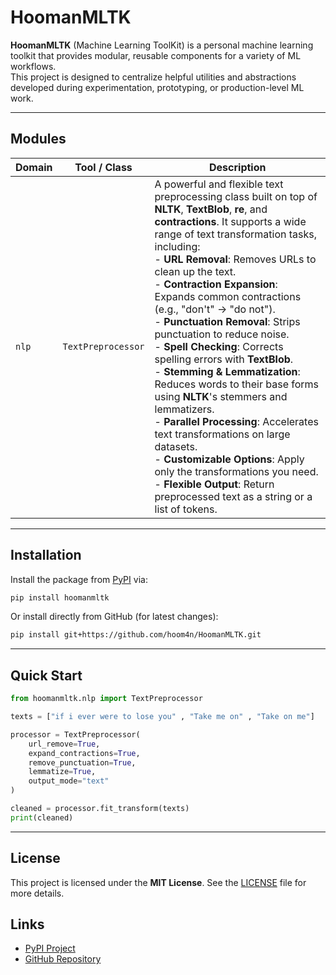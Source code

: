 # HoomanMLTK

**HoomanMLTK** (Machine Learning ToolKit) is a personal machine learning toolkit that provides modular, reusable components for a variety of ML workflows.  
This project is designed to centralize helpful utilities and abstractions developed during experimentation, prototyping, or production-level ML work.

---

## Modules

| **Domain** | **Tool / Class**     | **Description** |
|------------|----------------------|-----------------|
| `nlp`      | `TextPreprocessor`    | A powerful and flexible text preprocessing class built on top of **NLTK**, **TextBlob**, **re**, and **contractions**. It supports a wide range of text transformation tasks, including: <br> - **URL Removal**: Removes URLs to clean up the text. <br> - **Contraction Expansion**: Expands common contractions (e.g., "don't" → "do not"). <br> - **Punctuation Removal**: Strips punctuation to reduce noise. <br> - **Spell Checking**: Corrects spelling errors with **TextBlob**. <br> - **Stemming & Lemmatization**: Reduces words to their base forms using **NLTK**'s stemmers and lemmatizers. <br> - **Parallel Processing**: Accelerates text transformations on large datasets. <br> - **Customizable Options**: Apply only the transformations you need. <br> - **Flexible Output**: Return preprocessed text as a string or a list of tokens. |

---

## Installation

Install the package from [PyPI](https://pypi.org/project/hoomanmltk/) via:

```bash
pip install hoomanmltk
````

Or install directly from GitHub (for latest changes):

```bash
pip install git+https://github.com/hoom4n/HoomanMLTK.git
```

---

## Quick Start

```python
from hoomanmltk.nlp import TextPreprocessor

texts = ["if i ever were to lose you" , "Take me on" , "Take on me"]

processor = TextPreprocessor(
    url_remove=True,
    expand_contractions=True,
    remove_punctuation=True,
    lemmatize=True,
    output_mode="text"
)

cleaned = processor.fit_transform(texts)
print(cleaned)
```


---

## License

This project is licensed under the **MIT License**.
See the [LICENSE](LICENSE) file for more details.



## Links

* [PyPI Project](https://pypi.org/project/hoomanmltk/)
* [GitHub Repository](https://github.com/hoom4n/HoomanMLTK)
